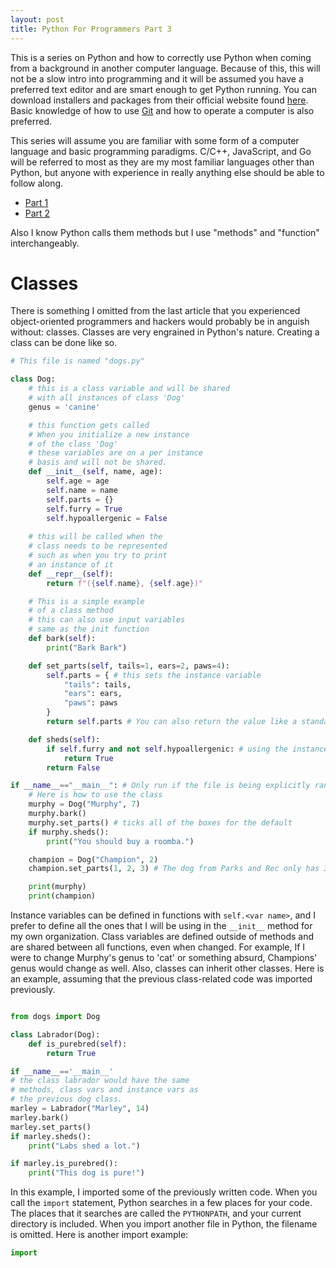 ```yaml
---
layout: post
title: Python For Programmers Part 3
---
```


This is a series on Python and how to correctly use Python when coming from a background in another computer language. Because of this, this will not be a slow intro into programming and it will be assumed you have a preferred text editor and are smart enough to get Python running. You can download installers and packages from their official website found [here](https://www.python.org/downloads/). Basic knowledge of how to use [Git](https://git-scm.com/) and how to operate a computer is also preferred.

This series will assume you are familiar with some form of a computer language and basic programming paradigms. C/C++, JavaScript, and Go will be referred to most as they are my most familiar languages other than Python, but anyone with experience in really anything else should be able to follow along.

- [Part 1](https://chand1012.dev/PythonForProgrammers/)
- [Part 2](https://chand1012.dev/PythonForProgrammers2/)

Also I know Python calls them methods but I use "methods" and "function" interchangeably.

# Classes

There is something I omitted from the last article that you experienced object-oriented programmers and hackers would probably be in anguish without: classes. Classes are very engrained in Python's nature. Creating a class can be done like so. 

```Python
# This file is named "dogs.py"

class Dog:
    # this is a class variable and will be shared
    # with all instances of class 'Dog'
    genus = 'canine'

    # this function gets called
    # When you initialize a new instance
    # of the class 'Dog'
    # these variables are on a per instance
    # basis and will not be shared.
    def __init__(self, name, age):
        self.age = age
        self.name = name
        self.parts = {}
        self.furry = True
        self.hypoallergenic = False
    
    # this will be called when the 
    # class needs to be represented
    # such as when you try to print
    # an instance of it
    def __repr__(self):
        return f"({self.name}, {self.age})"

    # This is a simple example
    # of a class method
    # this can also use input variables
    # same as the init function
    def bark(self):
        print("Bark Bark")

    def set_parts(self, tails=1, ears=2, paws=4):
        self.parts = { # this sets the instance variable
            "tails": tails,
            "ears": ears,
            "paws": paws
        }
        return self.parts # You can also return the value like a standard function

    def sheds(self):
        if self.furry and not self.hypoallergenic: # using the instance variables within logic
            return True
        return False

if __name__=="__main__": # Only run if the file is being explicitly ran as a script.
    # Here is how to use the class
    murphy = Dog("Murphy", 7)
    murphy.bark()
    murphy.set_parts() # ticks all of the boxes for the default
    if murphy.sheds():
        print("You should buy a roomba.")

    champion = Dog("Champion", 2)
    champion.set_parts(1, 2, 3) # The dog from Parks and Rec only has 3 legs

    print(murphy)
    print(champion)

```

Instance variables can be defined in functions with `self.<var name>`, and I prefer to define all the ones that I will be using in the `__init__` method for my own organization. Class variables are defined outside of methods and are shared between all functions, even when changed. For example, If I were to change Murphy's genus to 'cat' or something absurd, Champions' genus would change as well. Also, classes can inherit other classes. Here is an example, assuming that the previous class-related code was imported previously.

```Python

from dogs import Dog 

class Labrador(Dog):
    def is_purebred(self):
        return True

if __name__=='__main__'
# the class labrador would have the same 
# methods, class vars and instance vars as
# the previous dog class.
marley = Labrador("Marley", 14)
marley.bark()
marley.set_parts()
if marley.sheds():
    print("Labs shed a lot.")

if marley.is_purebred():
    print("This dog is pure!")
```

In this example, I imported some of the previously written code. When you call the `import` statement, Python searches in a few places for your code. The places that it searches are called the `PYTHONPATH`, and your current directory is included. When you import another file in Python, the filename is omitted. Here is another import example:

```Python
import 